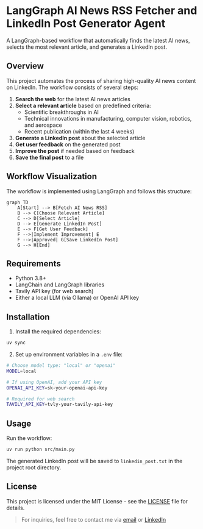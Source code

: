 # LangGraph AI News RSS Fetcher and LinkedIn Post Generator Agent

A LangGraph-based workflow that automatically finds the latest AI news, selects the most relevant article, and generates a LinkedIn post. 

## Overview

This project automates the process of sharing high-quality AI news content on LinkedIn. The workflow consists of several steps:

1. **Search the web** for the latest AI news articles
2. **Select a relevant article** based on predefined criteria:
   - Scientific breakthroughs in AI
   - Technical innovations in manufacturing, computer vision, robotics, and aerospace
   - Recent publication (within the last 4 weeks)
3. **Generate a LinkedIn post** about the selected article
4. **Get user feedback** on the generated post
5. **Improve the post** if needed based on feedback
6. **Save the final post** to a file

## Workflow Visualization

The workflow is implemented using LangGraph and follows this structure:

```mermaid
graph TD
    A[Start] --> B[Fetch AI News RSS]
    B --> C[Choose Relevant Article]
    C --> D[Select Article]
    D --> E[Generate LinkedIn Post]
    E --> F[Get User Feedback]
    F -->|Implement Improvement| E
    F -->|Approved| G[Save LinkedIn Post]
    G --> H[End]
```

## Requirements

- Python 3.8+
- LangChain and LangGraph libraries
- Tavily API key (for web search)
- Either a local LLM (via Ollama) or OpenAI API key

## Installation

1. Install the required dependencies:
```bash
uv sync
```

2. Set up environment variables in a `.env` file:

``` bash
# Choose model type: "local" or "openai"
MODEL=local

# If using OpenAI, add your API key
OPENAI_API_KEY=sk-your-openai-api-key

# Required for web search
TAVILY_API_KEY=tvly-your-tavily-api-key
```

## Usage

Run the workflow:

```bash
uv run python src/main.py
```

The generated LinkedIn post will be saved to `linkedin_post.txt` in the project root directory.

## License

This project is licensed under the MIT License - see the [LICENSE](LICENSE) file for details.

> For inquiries, feel free to contact me via [email](mailto:juliushaas91@gmail.com) or [LinkedIn](https://www.linkedin.com/in/jh91/) 

